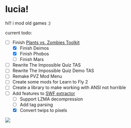 # lucia!

hi!! i mod old games :)

current todo:
- [ ] Finish [Plants vs. Zombies Toolkit](https://github.com/saturnaliam/mars)
  - [x] Finish Deimos
  - [x] Finish Phobos
  - [ ] Finish Mars
- [ ] Rewrite The Impossible Quiz TAS
- [ ] Rewrite The Impossible Quiz Demo TAS
- [ ] Remake PVZ Mod Menu
- [ ] Create some mods for Learn to Fly 2
- [ ] Create a library to make working with ANSI not horrible
- [ ] Add features to [SWF extractor](https://github.com/saturnaliam/swf-header-extractor)
  - [ ] Support LZMA decompression
  - [ ] Add tag parsing
  - [x] Convert twips to pixels

[![](https://github-readme-stats.vercel.app/api/top-langs/?username=saturnaliam&layout=donut&langs_count=6&hide=Astro,CSS,Shell,Vim%20Script&exclude_repos=dotfiles&custom_title=lucia%20languages%21%21)](https://github.com/anuraghazra/github-readme-stats)
